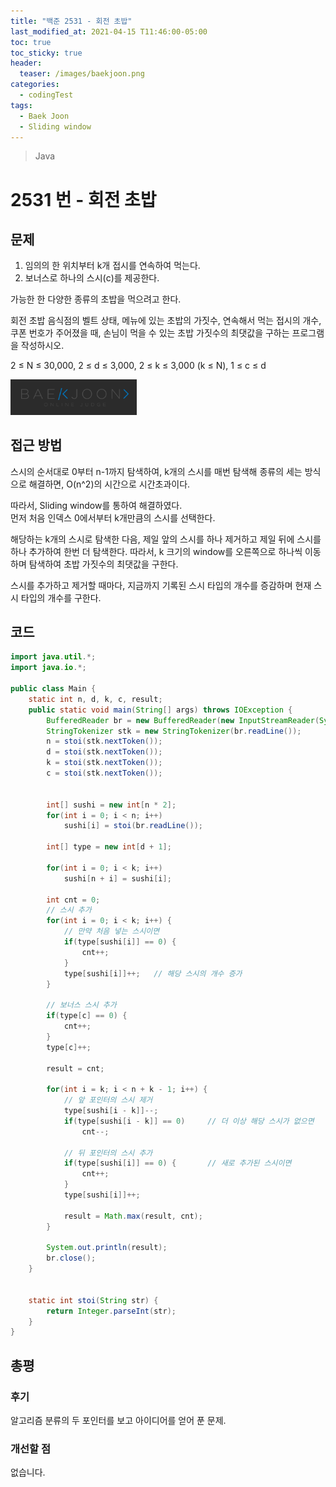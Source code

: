 ```yaml
---
title: "백준 2531 - 회전 초밥"
last_modified_at: 2021-04-15 T11:46:00-05:00
toc: true
toc_sticky: true
header:
  teaser: /images/baekjoon.png
categories: 
  - codingTest
tags:
  - Baek Joon
  - Sliding window
---
```

> Java

2531 번 - 회전 초밥
=============
 
## 문제
1. 임의의 한 위치부터 k개 접시를 연속하여 먹는다.   
2. 보너스로 하나의 스시(c)를 제공한다.   

가능한 한 다양한 종류의 초밥을 먹으려고 한다.  

회전 초밥 음식점의 벨트 상태, 메뉴에 있는 초밥의 가짓수, 연속해서 먹는 접시의 개수, 쿠폰 번호가 주어졌을 때, 손님이 먹을 수 있는 초밥 가짓수의 최댓값을 구하는 프로그램을 작성하시오. 

2 ≤ N ≤ 30,000, 2 ≤ d ≤ 3,000, 2 ≤ k ≤ 3,000 (k ≤ N), 1 ≤ c ≤ d

[<img src="/images/baekjoon.png" width="40%" height="40%">](https://www.acmicpc.net/problem/2531)    

## 접근 방법
스시의 순서대로 0부터 n-1까지 탐색하여, k개의 스시를 매번 탐색해 종류의 세는 방식으로 해결하면, 
O(n^2)의 시간으로 시간초과이다.  

따라서, Sliding window를 통하여 해결하였다.  
먼저 처음 인덱스 0에서부터 k개만큼의 스시를 선택한다.  

해당하는 k개의 스시로 탐색한 다음, 제일 앞의 스시를 하나 제거하고 제일 뒤에 스시를 하나 추가하여 한번 더 탐색한다. 
따라서, k 크기의 window를 오른쪽으로 하나씩 이동하며 탐색하여 초밥 가짓수의 최댓값을 구한다.  

스시를 추가하고 제거할 때마다, 지금까지 기록된 스시 타입의 개수를 증감하며 현재 스시 타입의 개수를 구한다.  

## 코드
```java
import java.util.*;
import java.io.*;

public class Main {
	static int n, d, k, c, result;
	public static void main(String[] args) throws IOException {
		BufferedReader br = new BufferedReader(new InputStreamReader(System.in));
    	StringTokenizer stk = new StringTokenizer(br.readLine());
    	n = stoi(stk.nextToken());
    	d = stoi(stk.nextToken());
    	k = stoi(stk.nextToken());
    	c = stoi(stk.nextToken());
    	
    	
    	int[] sushi = new int[n * 2];
    	for(int i = 0; i < n; i++)
    		sushi[i] = stoi(br.readLine());
    	
    	int[] type = new int[d + 1];
    	
    	for(int i = 0; i < k; i++)
    		sushi[n + i] = sushi[i];
    	
    	int cnt = 0;
    	// 스시 추가
    	for(int i = 0; i < k; i++) {
    		// 만약 처음 넣는 스시이면
    		if(type[sushi[i]] == 0) {
    			cnt++;
    		}
    		type[sushi[i]]++;	// 해당 스시의 개수 증가
    	}
    	
    	// 보너스 스시 추가
    	if(type[c] == 0) {
			cnt++;
		}
		type[c]++;
    	
		result = cnt;
    	
    	for(int i = k; i < n + k - 1; i++) {
    		// 앞 포인터의 스시 제거
    		type[sushi[i - k]]--;		
    		if(type[sushi[i - k]] == 0)		// 더 이상 해당 스시가 없으면
    			cnt--;
    		
    		// 뒤 포인터의 스시 추가
    		if(type[sushi[i]] == 0) {		// 새로 추가된 스시이면
    			cnt++;
    		}
    		type[sushi[i]]++;

    		result = Math.max(result, cnt);
    	}
    	
    	System.out.println(result);
    	br.close();
	}

	
	static int stoi(String str) {
    	return Integer.parseInt(str);
    }
}
```

## 총평
### 후기
알고리즘 분류의 두 포인터를 보고 아이디어를 얻어 푼 문제.  
### 개선할 점
없습니다.

<!-- ★
<img src="/images/codingTest/bj/문제번호.PNG" width="40%" height="40%">  

-->